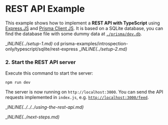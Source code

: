 # REST API Example

This example shows how to implement a **REST API with TypeScript** using [Express.JS](https://expressjs.com/de/) and [Prisma Client JS](https://photonjs.prisma.io/). It is based on a SQLite database, you can find the database file with some dummy data at [`./prisma/dev.db`](./prisma/dev.db).

__INLINE(../_setup-1.md)__
cd prisma-examples/introspection-only/typescript/sqlite/rest-express
__INLINE(../_setup-2.md)__

### 2. Start the REST API server

Execute this command to start the server:

```
npm run dev
```

The server is now running on `http://localhost:3000`. You can send the API requests implemented in `index.js`, e.g. [`http://localhost:3000/feed`](http://localhost:3000/feed).

__INLINE(../../../_using-the-rest-api.md)__

__INLINE(../_next-steps.md)__